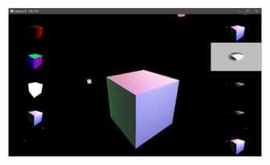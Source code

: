 ![alt text](https://raw.githubusercontent.com/tonmat/gl-lighting3d-java/master/src/main/resources/images/ss.png?raw=true)